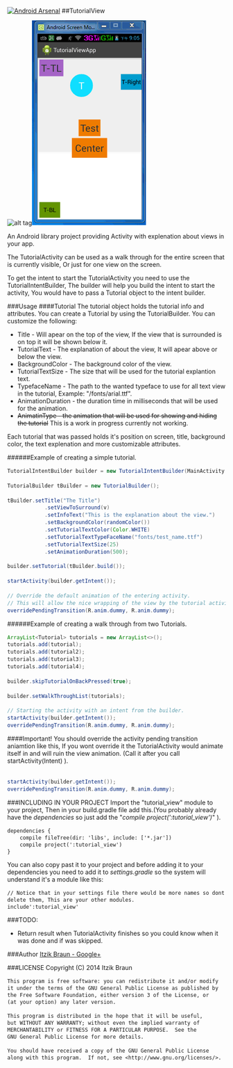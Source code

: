 [![Android Arsenal](https://img.shields.io/badge/Android%20Arsenal-TutorialView-brightgreen.svg?style=flat)](https://android-arsenal.com/details/1/1408)
##TutorialView

![alt tag](http://raw.github.com/ItzikBraun/TutorialView/master/screen_shots/example.gif)![imag](https://github.com/AndroidBase/TutorialView/blob/master/tutoriaview.gif)

An Android library project providing Activity with explenation about views in your app.

The TutorialActivity can be used as a walk through for the entire screen that is currently visible, Or just for one view on the screen.

To get the intent to start the TutorialActivity you need to use the TutorialIntentBuilder, The builder will help you build the intent to start the activity, You would have to pass a Tutorial object to the intent builder.

###Usage
####Tutorial
The tutorial object holds the tutorial info and attributes. You can create a Tutorial by using the TutorialBuilder.
You can customize the following:
* Title - Will apear on the top of the view, If the view that is surrounded is on top it will be shown below it.
* TutorialText - The explanation of about the view, It will apear above or below the view.
* BackgroundColor - The background color of the view.
* TutorialTextSize - The size that will be used for the tutorial explantion text.
* TypefaceName - The path to the wanted typeface to use for all text view in the tutorial, Example: "/fonts/arial.ttf".
* AnimationDuration - the duration time in milliseconds that will be used for the animation.
* ~~AnimatinType - the animation that will be used for showing and hiding the tutorial~~ This is a work in progress currently not working.

Each tutorial that was passed holds it's position on screen, title, background color, the text explenation and more customizable attributes.

######Example of creating a simple tutorial.

``` java
TutorialIntentBuilder builder = new TutorialIntentBuilder(MainActivity.this);
            
TutorialBuilder tBuilder = new TutorialBuilder();
            
tBuilder.setTitle("The Title")
            .setViewToSurround(v)
            .setInfoText("This is the explanation about the view.")
            .setBackgroundColor(randomColor())
            .setTutorialTextColor(Color.WHITE)
            .setTutorialTextTypeFaceName("fonts/test_name.ttf")
            .setTutorialTextSize(25)
            .setAnimationDuration(500);

builder.setTutorial(tBuilder.build());

startActivity(builder.getIntent());
            
// Override the default animation of the entering activity.
// This will allow the nice wrapping of the view by the tutorial activity.
overridePendingTransition(R.anim.dummy, R.anim.dummy);
```
######Example of creating a walk through from two Tutorials.

```java
ArrayList<Tutorial> tutorials = new ArrayList<>();
tutorials.add(tutorial);
tutorials.add(tutorial2);
tutorials.add(tutorial3);
tutorials.add(tutorial4);

builder.skipTutorialOnBackPressed(true);
 
builder.setWalkThroughList(tutorials);

// Starting the activity with an intent from the builder.
startActivity(builder.getIntent());
overridePendingTransition(R.anim.dummy, R.anim.dummy);
```

####Important!
You should override the activity pending transition aniamtion like this, If you wont override it the TutorialActivity would animate itself in and will ruin the view animation. (Call it after you call startActivity(Intent) ).


``` java

startActivity(builder.getIntent());
overridePendingTransition(R.anim.dummy, R.anim.dummy);

```

###INCLUDING IN YOUR PROJECT
Import the "tutorial_view" module to your project, Then in your build.gradle file add this.(You probably already have the *dependencies* so just add the "*compile project(':tutorial_view')*" ).
```
dependencies {
    compile fileTree(dir: 'libs', include: ['*.jar'])
    compile project(':tutorial_view')
}
```

You can also copy past it to your project and before adding it to your dependencies you need to add it to *settings.gradle* so the system will understand it's a module like this:
```
// Notice that in your settings file there would be more names so dont delete them, This are your other modules.
include':tutorial_view'
```

###TODO:
* Return result when TutorialActivity finishes so you could know when it was done and if was skipped.

###Author
[Itzik Braun - Google+](https://plus.google.com/+ItzikBraunster)

###LICENSE
    Copyright (C) 2014  Itzik Braun

    This program is free software: you can redistribute it and/or modify
    it under the terms of the GNU General Public License as published by
    the Free Software Foundation, either version 3 of the License, or
    (at your option) any later version.

    This program is distributed in the hope that it will be useful,
    but WITHOUT ANY WARRANTY; without even the implied warranty of
    MERCHANTABILITY or FITNESS FOR A PARTICULAR PURPOSE.  See the
    GNU General Public License for more details.

    You should have received a copy of the GNU General Public License
    along with this program.  If not, see <http://www.gnu.org/licenses/>.
